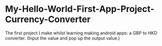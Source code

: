 # My-Hello-World-First-App-Project-Currency-Converter
The first project I make whilst learning making android apps: a GBP to HKD converter. (Input the value and pop up the output value.)
